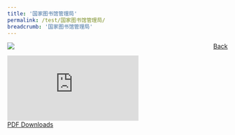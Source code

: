 ```yaml
---
title: '国家图书馆管理局'
permalink: /test/国家图书馆管理局/
breadcrumb: '国家图书馆管理局'
---
```

<a href="/gallery/华文学习展示区-chinese-exhibitions-d/community-partners/" style="float:right;">Back</a>
 <img src="/images/NLB-CL.jpg"> <br/>
<div class="video-container">
  <iframe src="https://www.youtube.com/embed/d6fmLlW8eoE" frameborder="0" allow="accelerometer; autoplay; encrypted-media; gyroscope; picture-in-picture" allowfullscreen></iframe></div>
<a href="/Sharing-Sessions/01-website-exhibitor-template-pdf.pdf" download>PDF Downloads</a>

